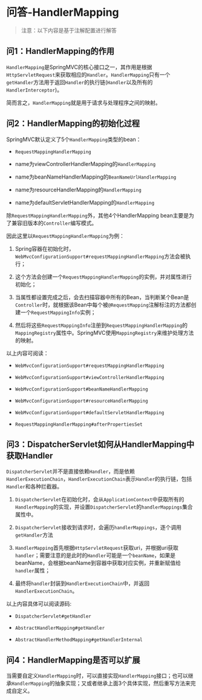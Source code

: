 # 问答-HandlerMapping

> 注意：以下内容是基于注解配置进行解答

## 问1：HandlerMapping的作用

`HandlerMapping`是SpringMVC的核心接口之一，其作用是根据`HttpServletRequest`来获取相应的`Handler`。`HandlerMapping`只有一个`getHandler`方法用于返回`Handler`的执行链(`Handler`以及所有的`HandlerInterceptor`)。

简而言之，`HandlerMapping`就是用于请求与处理程序之间的映射。

## 问2：HandlerMapping的初始化过程

SpringMVC默认定义了5个`HandlerMapping`类型的bean：

- `RequestMappingHandlerMapping`

- name为viewControllerHandlerMapping的`HandlerMapping`

- name为beanNameHandlerMapping的`BeanNameUrlHandlerMapping`

- name为resourceHandlerMapping的`HandlerMapping`

- name为defaultServletHandlerMapping的`HandlerMapping`

除`RequestMappingHandlerMapping`外，其他4个HandlerMapping bean主要是为了兼容旧版本的`Controller`编写模式。

因此这里以`RequestMappingHandlerMapping`为例：

1. Spring容器在初始化时，`WebMvcConfigurationSupport#requestMappingHandlerMapping`方法会被执行；

2. 这个方法会创建一个`RequestMappingHandlerMapping`的实例，并对属性进行初始化；

3. 当属性都设置完成之后，会去扫描容器中所有的Bean，当判断某个Bean是`Controller`时，就根据该Bean中每个被`@RequestMapping`注解标注的方法都创建一个`RequestMappingInfo`实例；

4. 然后将这些`RequestMappingInfo`注册到`RequestMappingHandlerMapping`的`MappingRegistry`属性中。SpringMVC使用`MappingRegistry`来维护处理方法的映射。

以上内容可阅读：

-  `WebMvcConfigurationSupport#requestMappingHandlerMapping`

- `WebMvcConfigurationSupport#viewControllerHandlerMapping`

- `WebMvcConfigurationSupport#beanNameHandlerMapping`

- `WebMvcConfigurationSupport#resourceHandlerMapping`

- `WebMvcConfigurationSupport#defaultServletHandlerMapping`

- `RequestMappingHandlerMapping#afterPropertiesSet`

## 问3：DispatcherServlet如何从HandlerMapping中获取Handler

`DispatcherServlet`并不是直接依赖`Handler`，而是依赖`HandlerExecutionChain`，`HandlerExecutionChain`表示`Handler`的执行链，包括`Handler`和各种拦截器。

1. `DispatcherServlet`在初始化时，会从`ApplicationContext`中获取所有的`HandlerMapping`的实现，并设置`DispatcherServlet`的`handlerMappings`集合属性中。

2. `DispatcherServlet`接收到请求时，会遍历`handlerMappings`，逐个调用`getHandler`方法

3. `HandlerMapping`首先根据`HttpServletRequest`获取uri，并根据uri获取`handler`；需要注意的是此时的`Handler`可能是一个`beanName`，如果是beanName，会根据beanName到容器中获取对应实例，并重新赋值给`handler`属性；

4. 最终将`handler`封装到`HandlerExecutionChain`中，并返回`HandlerExecutionChain`。

以上内容具体可以阅读源码:

- `DispatcherServlet#getHandler`

- `AbstractHandlerMapping#getHandler`

- `AbstractHandlerMethodMapping#getHandlerInternal`

## 问4：HandlerMapping是否可以扩展

当需要自定义`HandlerMapping`时，可以直接实现`HandlerMapping`接口；也可以继承`HandlerMapping`的抽象实现；又或者继承上面3个具体实现，然后重写方法来完成自定义。


